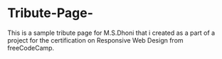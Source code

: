 # Tribute-Page-
This is a sample tribute page for M.S.Dhoni that i created as a part of a project for the certification on Responsive Web Design from freeCodeCamp.
